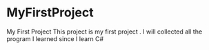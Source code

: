 # MyFirstProject
My First Project
This project is my first project . I will collected all the program I learned since I learn C# 
